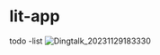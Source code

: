 # lit-app

todo -list 
![Dingtalk_20231129183330](https://github.com/ligdy7/lit-app/assets/26371465/1801d410-783d-4a59-a28c-85becb1d4589)
